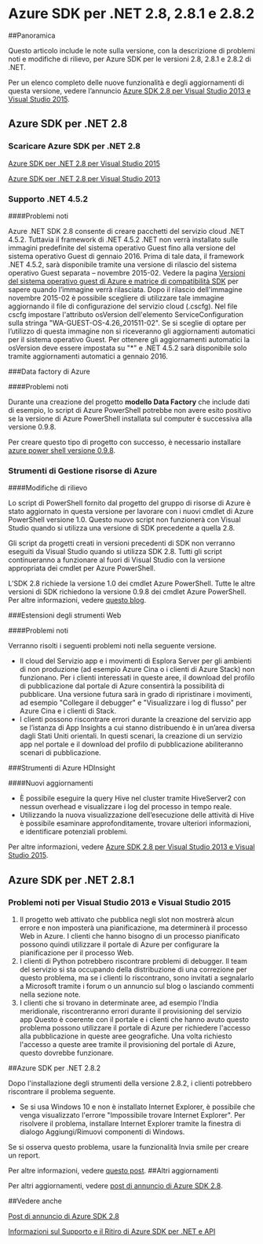 
<properties 
   pageTitle="Note sulla versione di Azure SDK per .NET 2.8" 
   description="Note sulla versione di Azure SDK per .NET 2.8" 
   services="app-service\web" 
   documentationCenter=".net" 
   authors="Juliako" 
   manager="dwrede" 
   editor=""/>

<tags
   ms.service="app-service"
   ms.devlang="multiple"
   ms.topic="article"
   ms.tgt_pltfrm="na"
   ms.workload="integration" 
   ms.date="01/31/2016"
   ms.author="juliako"/>

# Azure SDK per .NET 2.8, 2.8.1 e 2.8.2

##Panoramica
 
Questo articolo include le note sulla versione, con la descrizione di problemi noti e modifiche di rilievo, per Azure SDK per le versioni 2.8, 2.8.1 e 2.8.2 di .NET.

Per un elenco completo delle nuove funzionalità e degli aggiornamenti di questa versione, vedere l’annuncio [Azure SDK 2.8 per Visual Studio 2013 e Visual Studio 2015](https://azure.microsoft.com/blog/announcing-the-azure-sdk-2-8-for-net/).

##  Azure SDK per .NET 2.8

### Scaricare Azure SDK per .NET 2.8

[Azure SDK per .NET 2.8 per Visual Studio 2015](http://go.microsoft.com/fwlink/?LinkId=699285)

[Azure SDK per .NET 2.8 per Visual Studio 2013](http://go.microsoft.com/fwlink/?LinkId=699287)
 
### Supporto .NET 4.5.2 

####Problemi noti

Azure .NET SDK 2.8 consente di creare pacchetti del servizio cloud .NET 4.5.2. Tuttavia il framework di .NET 4.5.2 .NET non verrà installato sulle immagini predefinite del sistema operativo Guest fino alla versione del sistema operativo Guest di gennaio 2016. Prima di tale data, il framework .NET 4.5.2, sarà disponibile tramite una versione di rilascio del sistema operativo Guest separata – novembre 2015-02. Vedere la pagina [Versioni del sistema operativo guest di Azure e matrice di compatibilità SDK](../cloud-services/cloud-services-guestos-update-matrix.md) per sapere quando l’immagine verrà rilasciata. Dopo il rilascio dell'immagine novembre 2015-02 è possibile scegliere di utilizzare tale immagine aggiornando il file di configurazione del servizio cloud (.cscfg). Nel file cscfg impostare l'attributo osVersion dell'elemento ServiceConfiguration sulla stringa "WA-GUEST-OS-4.26\_201511-02". Se si sceglie di optare per l’utilizzo di questa immagine non si riceveranno gli aggiornamenti automatici per il sistema operativo Guest. Per ottenere gli aggiornamenti automatici la osVersion deve essere impostata su "*" e .NET 4.5.2 sarà disponibile solo tramite aggiornamenti automatici a gennaio 2016.

###Data factory di Azure

####Problemi noti 

Durante una creazione del progetto **modello Data Factory** che include dati di esempio, lo script di Azure PowerShell potrebbe non avere esito positivo se la versione di Azure PowerShell installata sul computer è successiva alla versione 0.9.8.

Per creare questo tipo di progetto con successo, è necessario installare [azure power shell versione 0.9.8](https://github.com/Azure/azure-powershell/releases/download/v0.9.8-September2015/azure-powershell.0.9.8.msi).


### Strumenti di Gestione risorse di Azure 

####Modifiche di rilievo

Lo script di PowerShell fornito dal progetto del gruppo di risorse di Azure è stato aggiornato in questa versione per lavorare con i nuovi cmdlet di Azure PowerShell versione 1.0. Questo nuovo script non funzionerà con Visual Studio quando si utilizza una versione di SDK precedente a quella 2.8.

Gli script da progetti creati in versioni precedenti di SDK non verranno eseguiti da Visual Studio quando si utilizza SDK 2.8. Tutti gli script continueranno a funzionare al fuori di Visual Studio con la versione appropriata dei cmdlet per Azure PowerShell.

L’SDK 2.8 richiede la versione 1.0 dei cmdlet Azure PowerShell. Tutte le altre versioni di SDK richiedono la versione 0.9.8 dei cmdlet Azure PowerShell. Per altre informazioni, vedere [questo blog](http://go.microsoft.com/fwlink/?LinkID=623011).

###Estensioni degli strumenti Web

####Problemi noti

Verranno risolti i seguenti problemi noti nella seguente versione.

- Il cloud del Servizio app e i movimenti di Esplora Server per gli ambienti di non produzione (ad esempio Azure Cina o i clienti di Azure Stack) non funzionano. Per i clienti interessati in queste aree, il download del profilo di pubblicazione dal portale di Azure consentirà la possibilità di pubblicare. Una versione futura sarà in grado di ripristinare i movimenti, ad esempio "Collegare il debugger" e "Visualizzare i log di flusso" per Azure Cina e i clienti di Stack. 
- I clienti possono riscontrare errori durante la creazione del servizio app se l’istanza di App Insights a cui stanno distribuendo è in un’area diversa dagli Stati Uniti orientali. In questi scenari, la creazione di un servizio app nel portale e il download del profilo di pubblicazione abiliteranno scenari di pubblicazione. 

###Strumenti di Azure HDInsight

####Nuovi aggiornamenti

- È possibile eseguire la query Hive nel cluster tramite HiveServer2 con nessun overhead e visualizzare i log del processo in tempo reale.
- Utilizzando la nuova visualizzazione dell’esecuzione delle attività di Hive è possibile esaminare approfonditamente, trovare ulteriori informazioni, e identificare potenziali problemi.

Per altre informazioni, vedere [Azure SDK 2.8 per Visual Studio 2013 e Visual Studio 2015](https://azure.microsoft.com/blog/announcing-the-azure-sdk-2-8-for-net/).

## Azure SDK per .NET 2.8.1

### Problemi noti per Visual Studio 2013 e Visual Studio 2015
 
1. Il progetto web attivato che pubblica negli slot non mostrerà alcun errore e non imposterà una pianificazione, ma determinerà il processo Web in Azure. I clienti che hanno bisogno di un processo pianificato possono quindi utilizzare il portale di Azure per configurare la pianificazione per il processo Web. 
2. I clienti di Python potrebbero riscontrare problemi di debugger. Il team del servizio si sta occupando della distribuzione di una correzione per questo problema, ma se i clienti lo riscontrano, sono invitati a segnalarlo a Microsoft tramite i forum o un annuncio sul blog o lasciando commenti nella sezione note. 
3. I clienti che si trovano in determinate aree, ad esempio l'India meridionale, riscontreranno errori durante il provisioning del servizio app Questo è coerente con il portale e i clienti che hanno avuto questo problema possono utilizzare il portale di Azure per richiedere l'accesso alla pubblicazione in queste aree geografiche. Una volta richiesto l'accesso a queste aree tramite il provisioning del portale di Azure, questo dovrebbe funzionare. 

##Azure SDK per .NET 2.8.2

Dopo l'installazione degli strumenti della versione 2.8.2, i clienti potrebbero riscontrare il problema seguente.

- Se si usa Windows 10 e non è installato Internet Explorer, è possibile che venga visualizzato l'errore "Impossibile trovare Internet Explorer". Per risolvere il problema, installare Internet Explorer tramite la finestra di dialogo Aggiungi/Rimuovi componenti di Windows.

Se si osserva questo problema, usare la funzionalità Invia smile per creare un report.

Per altre informazioni, vedere [questo post](https://azure.microsoft.com/blog/announcing-azure-sdk-2-8-2-for-net/).
##Altri aggiornamenti

Per altri aggiornamenti, vedere [post di annuncio di Azure SDK 2.8](https://azure.microsoft.com/blog/announcing-the-azure-sdk-2-8-for-net/).

##Vedere anche

[Post di annuncio di Azure SDK 2.8](https://azure.microsoft.com/blog/announcing-the-azure-sdk-2-8-for-net/)

[Informazioni sul Supporto e il Ritiro di Azure SDK per .NET e API](https://msdn.microsoft.com/library/azure/dn479282.aspx)

<!---HONumber=AcomDC_0413_2016-->